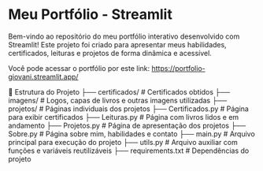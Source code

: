 # Meu Portfólio - Streamlit

Bem-vindo ao repositório do meu portfólio interativo desenvolvido com Streamlit! Este projeto foi criado para apresentar meus habilidades, certificados, leituras e projetos de forma dinâmica e acessível.

Você pode acessar o portfólio por este link: https://portfolio-giovani.streamlit.app/

📂 Estrutura do Projeto
├── certificados/       # Certificados obtidos
├── imagens/            # Logos, capas de livros e outras imagens utilizadas
├── projetos/           # Páginas individuais dos projetos
├── Certificados.py     # Página para exibir certificados
├── Leituras.py         # Página com livros lidos e em andamento
├── Projetos.py         # Página de apresentação dos projetos
├── Sobre.py            # Página sobre mim, habilidades e contato
├── main.py             # Arquivo principal para execução do projeto
├── utils.py            # Arquivo auxiliar com funções e variáveis reutilizáveis
├── requirements.txt    # Dependências do projeto
